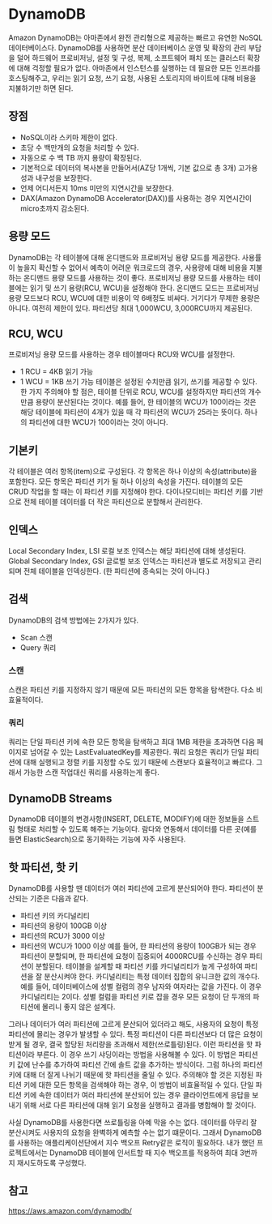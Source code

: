 # DynamoDB
Amazon DynamoDB는 아마존에서 완전 관리형으로 제공하는 빠르고 유연한 NoSQL 데이터베이스다. DynamoDB를 사용하면 분산 데이터베이스 운영 및 확장의 관리 부담을 덜어 하드웨어 프로비저닝, 설정 및 구성, 복제, 소프트웨어 패치 또는 클러스터 확장에 대해 걱정할 필요가 없다.  아마존에서 인스턴스를 실행하는 데 필요한 모든 인프라를 호스팅해주고, 우리는 읽기 요청, 쓰기 요청, 사용된 스토리지의 바이트에 대해 비용을 지불하기만 하면 된다.

## 장점
- NoSQL이라 스키마 제한이 없다.
- 초당 수 백만개의 요청을 처리할 수 있다. 
- 자동으로 수 백 TB 까지 용량이 확장된다. 
- 기본적으로 데이터의 복사본을 만들어서(AZ당 1개씩, 기본 값으로 총 3개) 고가용성과 내구성을 보장한다.
- 언제 어디서든지 10ms 미만의 지연시간을 보장한다. 
- DAX(Amazon DynamoDB Accelerator(DAX))를 사용하는 경우 지연시간이 micro초까지 감소된다.

## 용량 모드
DynamoDB는 각 테이블에 대해 온디맨드와 프로비저닝 용량 모드를 제공한다. 사용률이 높을지 확신할 수 없어서 예측이 어려운 워크로드의 경우, 사용량에 대해 비용을 지불하는 온디맨드 용량 모드를 사용하는 것이 좋다. 프로비저닝 용량 모드를 사용하는 테이블에는 읽기 및 쓰기 용량(RCU, WCU)을 설정해야 한다. 온디맨드 모드는 프로비저닝 용량 모드보다 RCU, WCU에 대한 비용이 약 6배정도 비싸다. 거기다가 무제한 용량은 아니다. 여전히 제한이 있다. 파티션당 최대 1,000WCU, 3,000RCU까지 제공된다.

## RCU, WCU
프로비저닝 용량 모드를 사용하는 경우 테이블마다 RCU와 WCU를 설정한다.  
- 1 RCU = 4KB 읽기 가능
- 1 WCU = 1KB 쓰기 가능
테이블은 설정된 수치만큼 읽기, 쓰기를 제공할 수 있다. 한 가지 주의해야 할 점은, 테이블 단위로 RCU, WCU를 설정하지만 파티션의 개수만큼 용량이 분산된다는 것이다. 예를 들어, 한 테이블의 WCU가 100이라는 것은 해당 테이블에 파티션이 4개가 있을 때 각 파티션의 WCU가 25라는 뜻이다. 하나의 파티션에 대한 WCU가 100이라는 것이 아니다.

## 기본키
각 테이블은 여러 항목(item)으로 구성된다. 각 항목은 하나 이상의 속성(attribute)을 포함한다. 모든 항목은 파티션 키가 될 하나 이상의 속성을 가진다. 테이블의 모든 CRUD 작업을 할 때는 이 파티션 키를 지정해야 한다. 다이나모디비는 파티션 키를 기반으로 전체 테이블 데이터를 더 작은 파티션으로 분할해서 관리한다.

## 인덱스
Local Secondary Index, LSI 로컬 보조 인덱스는 해당 파티션에 대해 생성된다. Global Secondary Index, GSI 글로벌 보조 인덱스는 파티션과 별도로 저장되고 관리되며 전체 테이블을 인덱싱한다. (한 파티션에 종속되는 것이 아니다.)

## 검색
DynamoDB의 검색 방법에는 2가지가 있다.
- Scan 스캔
- Query 쿼리

### 스캔
스캔은 파티션 키를 지정하지 않기 때문에 모든 파티션의 모든 항목을 탐색한다. 다소 비효율적이다.

### 쿼리
쿼리는 단일 파티션 키에 속한 모든 항목을 탐색하고 최대 1MB 제한을 초과하면 다음 페이지로 넘어갈 수 있는 LastEvaluatedKey를 제공한다. 쿼리 요청은 쿼리가 단일 파티션에 대해 실행되고 정렬 키를 지정할 수도 있기 때문에 스캔보다 효율적이고 빠르다. 그래서 가능한 스캔 작업대신 쿼리를 사용하는게 좋다. 

## DynamoDB Streams
DynamoDB 테이블의 변경사항(INSERT, DELETE, MODIFY)에 대한 정보들을 스트림 형태로 처리할 수 있도록 해주는 기능이다. 람다와 연동해서 데이터를 다른 곳(예를 들면 ElasticSearch)으로 동기화하는 기능에 자주 사용된다.

## 핫 파티션, 핫 키
DynamoDB를 사용할 땐 데이터가 여러 파티션에 고르게 분산되어야 한다. 파티션이 분산되는 기준은 다음과 같다.
- 파티션 키의 카디널리티
- 파티션의 용량이 100GB 이상
- 파티션의 RCU가 3000 이상
- 파티션의 WCU가 1000 이상
예를 들어, 한 파티션의 용량이 100GB가 되는 경우 파티션이 분할되며, 한 파티션에 요청이 집중되어 4000RCU를 수신하는 경우 파티션이 분할된다. 테이블을 설계할 때 파티션 키를 카디널리티가 높게 구성하여 파티션을 잘 분산시켜야 한다. 카디널리티는 특정 데이터 집합의 유니크한 값의 개수다. 예를 들어, 데이터베이스에 성별 컬럼의 경우 남자와 여자라는 값을 가진다. 이 경우 카디널리티는 2이다. 성별 컬럼을 파티션 키로 잡을 경우 모든 요청이 단 두개의 파티션에 몰리니 좋지 않은 설계다.  

그러나 데이터가 여러 파티션에 고르게 분산되어 있더라고 해도, 사용자의 요청이 특정 파티션에 몰리는 경우가 발생할 수 있다. 특정 파티션이 다른 파티션보다 더 많은 요청이 받게 될 경우, 결국 할당된 처리량을 초과해서 제한(쓰로틀링)된다. 이런 파티션을 핫 파티션이라 부른다. 이 경우 쓰기 샤딩이라는 방법을 사용해볼 수 있다. 이 방법은 파티션 키 값에 난수를 추가하여 파티션 간에 솔트 값을 추가하는 방식이다. 그럼 하나의 파티션 키에 대해 더 잘게 나뉘기 때문에 핫 파티션을 줄일 수 있다. 주의해야 할 것은 지정된 파티션 키에 대한 모든 항목을 검색해야 하는 경우, 이 방법이 비효율적일 수 있다. 단일 파티션 키에 속한 데이터가 여러 파티션에 분산되어 있는 경우 클라이언트에게 응답을 보내기 위해 서로 다른 파티션에 대해 읽기 요청을 실행하고 결과를 병합해야 할 것이다.  

사실 DynamoDB를 사용한다면 쓰로틀링을 아예 막을 수는 없다. 데이터를 아무리 잘 분산시켜도 사용자의 요청을 완벽하게 예측할 수는 없기 떄문이다. 그래서 DynamoDB를 사용하는 애플리케이션단에서 지수 백오프 Retry같은 로직이 필요하다. 내가 했던 프로젝트에서는 DynamoDB 테이블에 인서트할 때 지수 백오프를 적용하여 최대 3번까지 재시도하도록 구성했다.

## 참고
https://aws.amazon.com/dynamodb/  